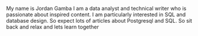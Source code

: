 My name is Jordan Gamba I am a data analyst and technical writer who is passionate about inspired content.
I am particularly interested in SQL and database design. So expect lots of articles about Postgresql and SQL.
So sit back and relax and lets learn together

